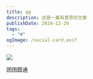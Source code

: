 ```yaml
---
title: qq
description: 这是一篇有意思的文章
publishDate: 2024-12-29
tags:
  - "#"
ogImage: /social-card.avif
---
```

![](/assets/images/2263272008203443_1732787665556725556.png~tplv-e1ww11ta6z-image.png)

 团团圆通
